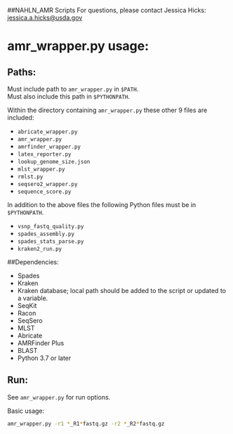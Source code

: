 ##NAHLN_AMR Scripts
For questions, please contact Jessica Hicks: jessica.a.hicks@usda.gov


# amr_wrapper.py usage:

## Paths:

Must include path to `amr_wrapper.py` in `$PATH`.<br>
Must also include this path in `$PYTHONPATH`.

Within the directory containing `amr_wrapper.py` these other 9 files are included:

- `abricate_wrapper.py`
- `amr_wrapper.py`
- `amrfinder_wrapper.py`
- `latex_reporter.py`
- `lookup_genome_size.json`
- `mlst_wrapper.py`
- `rmlst.py`
- `seqsero2_wrapper.py`
- `sequence_score.py`

In addition to the above files the following Python files must be in `$PYTHONPATH`.

- `vsnp_fastq_quality.py`
- `spades_assembly.py`
- `spades_stats_parse.py`
- `kraken2_run.py`

##Dependencies:

- Spades
- Kraken
- Kraken database; local path should be added to the script or updated to a variable.
- SeqKit
- Racon
- SeqSero
- MLST
- Abricate
- AMRFinder Plus
- BLAST
- Python 3.7 or later

## Run:

See `amr_wrapper.py` for run options.

Basic usage:

```zsh
amr_wrapper.py -r1 *_R1*fastq.gz -r2 *_R2*fastq.gz
```

